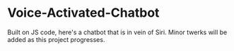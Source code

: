 # Voice-Activated-Chatbot

Built on JS code, here's a chatbot that is in vein of Siri. Minor twerks will be added as this project progresses.  
